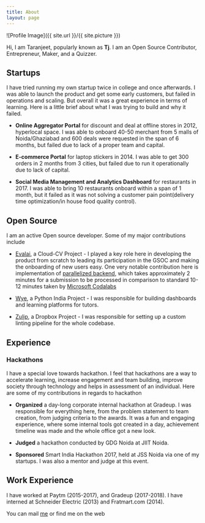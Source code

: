 ```yaml
---
title: About
layout: page
---
```

![Profile Image]({{ site.url }}/{{ site.picture }})

Hi, I am Taranjeet, popularly known as __Tj__. I am an Open Source Contributor, Entrepreneur, Maker, and a Quizzer.

## Startups

I have tried running my own startup twice in college and once afterwards. I was able to launch the product and get some early customers, but failed in operations and scaling. But overall it was a great experience in terms of learning. Here is a little brief about what I was trying to build and why it failed.

* **Online Aggregator Portal** for discount and deal at offline stores in 2012, hyperlocal space. I was able to onboard 40-50 merchant from 5 malls of Noida/Ghaziabad and 600 deals were requested in the span of 6 months, but failed due to lack of a proper team and capital.

* **E-commerce Portal** for laptop stickers in 2014. I was able to get 300 orders in 2 months from 3 cities, but failed due to run it operationally due to lack of capital.

* **Social Media Management and Analytics Dashboard** for restaurants in 2017. I was able to bring 10 restaurants onboard within a span of 1 month, but it failed as it was not solving a customer pain point(delivery time optimization/in house food quality control).

## Open Source

I am an active Open source developer. Some of my major contributions include

* [Evalai](https://evalai.cloudcv.org/), a Cloud-CV Project - I played a key role here in developing the product from scratch to leading its participation in the GSOC and making the onboarding of new users easy. One very notable contribution here is implementation of [parallelized backend](https://github.com/Cloud-CV/EvalAI/commit/14d4803f60884fffffdde873f76ae05ff5f2b742), which takes approximately 2 minutes for a submission to be processed in comparison to standard 10-12 minutes taken by [Microsoft Codalabs](https://www.microsoft.com/en-us/research/project/codalab/)

* [Wye](https://pythonexpress.in/), a Python India Project - I was responsible for building dashboards and learning platforms for tutors.

* [Zulip](https://zulipchat.com/), a Dropbox Project - I was responsible for setting up a custom linting pipeline for the whole codebase.

## Experience

### Hackathons

I have a special love towards hackathon. I feel that hackathons are a way to accelerate learning, increase engagement and team building, improve society through technology and helps in assessment of an individual. Here are some of my contributions in regards to hackathon

* **Organized** a day-long corporate internal hackathon at Gradeup. I was responsible for everything here, from the problem statement to team creation, from judging criteria to the awards. It was a fun and engaging experience, where some internal tools got created in a day, achievement timeline was made and the whole office got a new look.

* **Judged** a hackathon conducted by GDG Noida at JIIT Noida.

* **Sponsored** Smart India Hackathon 2017, held at JSS Noida via one of my startups. I was also a mentor and judge at this event.

## Work Experience

I have worked at Paytm (2015-2017), and Gradeup (2017-2018). I have interned at Schneider Electric (2013) and Fratmart.com (2014).


You can mail [me](mailto:{{site.email}}) or find me on the web<br/>
[<svg class="icon icon-github"><use xlink:href="#icon-github"></use></svg>]({{site.github}})&nbsp;[<svg class="icon icon-twitter"><use xlink:href="#icon-twitter"></use></svg>]({{site.twitter}})&nbsp;[<svg class="icon icon-stackoverflow"><use xlink:href="#icon-stackoverflow"></use></svg>
]({{site.stackoverflow}})
